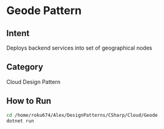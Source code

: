# Geode Pattern

## Intent
Deploys backend services into set of geographical nodes

## Category
Cloud Design Pattern

## How to Run
```bash
cd /home/roku674/Alex/DesignPatterns/CSharp/Cloud/Geode
dotnet run
```
